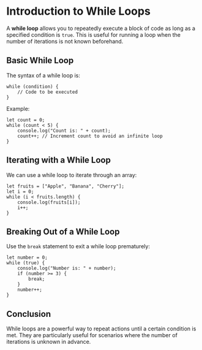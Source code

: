 Introduction to While Loops
===========================

A **while loop** allows you to repeatedly execute a block of code as long as a specified condition is `true`. This is useful for running a loop when the number of iterations is not known beforehand.

Basic While Loop
----------------

The syntax of a while loop is:

    while (condition) {
        // Code to be executed
    }

Example:

    let count = 0;
    while (count < 5) {
        console.log("Count is: " + count);
        count++; // Increment count to avoid an infinite loop
    }

Iterating with a While Loop
---------------------------

We can use a while loop to iterate through an array:

    let fruits = ["Apple", "Banana", "Cherry"];
    let i = 0;
    while (i < fruits.length) {
        console.log(fruits[i]);
        i++;
    }

Breaking Out of a While Loop
----------------------------

Use the `break` statement to exit a while loop prematurely:

    let number = 0;
    while (true) {
        console.log("Number is: " + number);
        if (number >= 3) {
            break;
        }
        number++;
    }

Conclusion
----------

While loops are a powerful way to repeat actions until a certain condition is met. They are particularly useful for scenarios where the number of iterations is unknown in advance.
